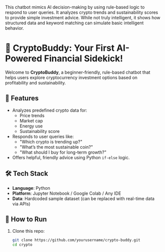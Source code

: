This chatbot mimics AI decision-making by using rule-based logic to respond to user queries. It analyzes crypto trends and sustainability scores to provide simple investment advice. While not truly intelligent, it shows how structured data and keyword matching can simulate basic intelligent behavior.

# 🚀 CryptoBuddy: Your First AI-Powered Financial Sidekick!

Welcome to **CryptoBuddy**, a beginner-friendly, rule-based chatbot that helps users explore cryptocurrency investment options based on profitability and sustainability.

## 🌟 Features
- Analyzes predefined crypto data for:
  - Price trends
  - Market cap
  - Energy use
  - Sustainability score
- Responds to user queries like:
  - "Which crypto is trending up?"
  - "What’s the most sustainable coin?"
  - "What should I buy for long-term growth?"
- Offers helpful, friendly advice using Python `if-else` logic.

## 🛠️ Tech Stack
- **Language**: Python
- **Platform**: Jupyter Notebook / Google Colab / Any IDE
- **Data**: Hardcoded sample dataset (can be replaced with real-time data via APIs)

## 📄 How to Run
1. Clone this repo:
   ```bash
   git clone https://github.com/yourusername/crypto-buddy.git
   cd crypto
